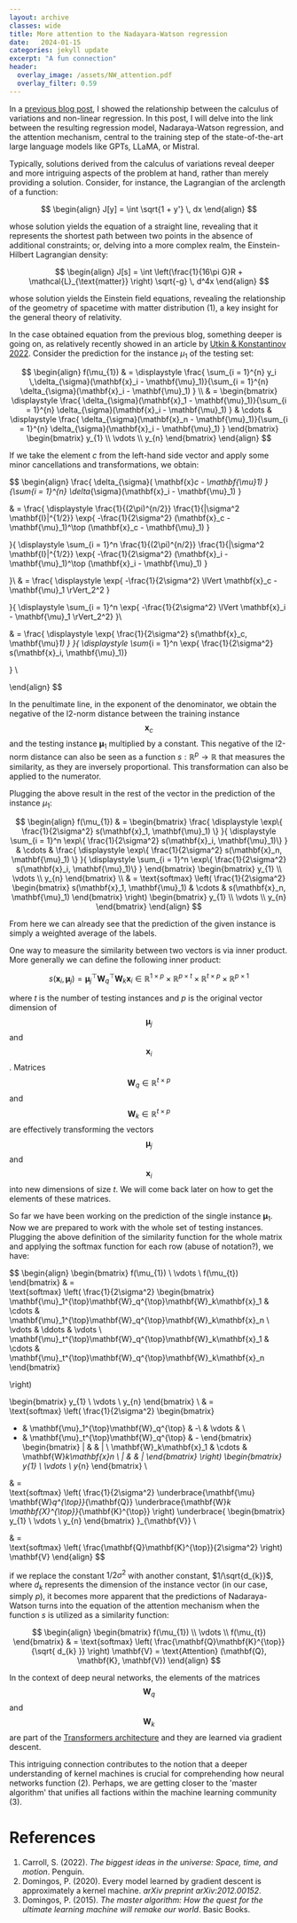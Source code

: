 ```yaml
---
layout: archive
classes: wide
title: More attention to the Nadayara-Watson regression
date:   2024-01-15
categories: jekyll update
excerpt: "A fun connection"
header:
  overlay_image: /assets/NW_attention.pdf
  overlay_filter: 0.59
---
```


In a [previous blog post](https://ulises-rosas.github.io/jekyll/update/nadayara/), I showed the relationship between the calculus of variations and non-linear regression. In this post, I will delve into the link between the resulting regression model, Nadaraya-Watson regression, and the attention mechanism, central to the training step of the state-of-the-art large language models like GPTs, LLaMA, or Mistral.

Typically, solutions derived from the calculus of variations reveal deeper and more intriguing aspects of the problem at hand, rather than merely providing a solution. Consider, for instance, the Lagrangian of the arclength of a function:

$$
\begin{align}
J[y] = \int \sqrt{1 + y'} \, dx 
\end{align}
$$

whose solution yields the equation of a straight line, revealing that it represents the shortest path between two points in the absence of additional constraints; or, delving into a more complex realm, the Einstein-Hilbert Lagrangian density:

$$
\begin{align}
J[s] = \int \left(\frac{1}{16\pi G}R +  \mathcal{L}_{\text{matter}} \right) \sqrt{-g} \, d^4x
\end{align}
$$

whose solution yields the Einstein field equations, revealing the relationship of the geometry of spacetime with matter distribution (1), a key insight for the general theory of relativity.

In the case obtained equation from the previous blog, something deeper is going on, as relatively recently showed in an article by [Utkin & Konstantinov 2022](https://arxiv.org/abs/2201.02880). Consider the prediction for the instance $\mu_{1}$ of the testing set:

$$
\begin{align}
f(\mu_{1}) &  = \displaystyle  \frac{ \sum_{i = 1}^{n} y_i \,\delta_{\sigma}(\mathbf{x}_i - \mathbf{\mu}_1)}{\sum_{i = 1}^{n}  \delta_{\sigma}(\mathbf{x}_i - \mathbf{\mu}_1) }  \\ 
 &  =  \begin{bmatrix}
\displaystyle \frac{ \delta_{\sigma}(\mathbf{x}_1 - \mathbf{\mu}_1)}{\sum_{i = 1}^{n}  \delta_{\sigma}(\mathbf{x}_i - \mathbf{\mu}_1) } & \cdots & 
\displaystyle \frac{ \delta_{\sigma}(\mathbf{x}_n - \mathbf{\mu}_1)}{\sum_{i = 1}^{n}  \delta_{\sigma}(\mathbf{x}_i - \mathbf{\mu}_1) }
\end{bmatrix} 
\begin{bmatrix}
y_{1}  \\
\vdots \\
y_{n} 
\end{bmatrix} 
\end{align}
$$

If we take the element $c$ from the left-hand side vector and apply some minor cancellations and transformations, we obtain:

$$
\begin{align}
\frac{ \delta_{\sigma}( \mathbf{x}_c - \mathbf{\mu}_1) }{\sum_{i = 1}^{n}  \delta_{\sigma}(\mathbf{x}_i - \mathbf{\mu}_1) }

& = 
\frac{
\displaystyle
\frac{1}{(2\pi)^{n/2}} \frac{1}{|\sigma^2 \mathbf{I}|^{1/2}}
\exp\{ -\frac{1}{2\sigma^2} 
(\mathbf{x}_c - \mathbf{\mu}_1)^\top 
(\mathbf{x}_c - \mathbf{\mu}_1) \}

}{
\displaystyle
\sum_{i = 1}^n
\frac{1}{(2\pi)^{n/2}} \frac{1}{|\sigma^2 \mathbf{I}|^{1/2}}
\exp\{ -\frac{1}{2\sigma^2} 
(\mathbf{x}_i - \mathbf{\mu}_1)^\top 
(\mathbf{x}_i - \mathbf{\mu}_1) \}

}\\
& = 
\frac{
\displaystyle
\exp\{ -\frac{1}{2\sigma^2} 
\lVert \mathbf{x}_c - \mathbf{\mu}_1 \rVert_2^2 \}

}{
\displaystyle
\sum_{i = 1}^n
\exp\{ -\frac{1}{2\sigma^2} 
\lVert \mathbf{x}_i - \mathbf{\mu}_1 \rVert_2^2\}
}\\

& = 
\frac{
\displaystyle
\exp\{ \frac{1}{2\sigma^2} 
s(\mathbf{x}_c, \mathbf{\mu}_1) \}
}{
\displaystyle
\sum_{i = 1}^n
\exp\{ \frac{1}{2\sigma^2} 
s(\mathbf{x}_i, \mathbf{\mu}_1)\}

}
\\

\end{align}
$$

In the penultimate line, in the exponent of the denominator, we obtain the negative of the l2-norm distance between the training instance $$\mathbf{x}_c$$ and the testing instance $\mathbf{\mu}_{1}$ multiplied by a constant. This negative of the l2-norm distance can also be seen as a function $s: \mathbb{R}^p \to \mathbb{R}$ that measures the similarity, as they are inversely proportional. This transformation can also be applied to the numerator.

Plugging the above result in the rest of the vector in the prediction of the instance $\mu_{1}$:

$$
\begin{align}
f(\mu_{1})  &  =  \begin{bmatrix}
\frac{
\displaystyle
\exp\{ \frac{1}{2\sigma^2} 
s(\mathbf{x}_1, \mathbf{\mu}_1) \}
}{
\displaystyle
\sum_{i = 1}^n
\exp\{ \frac{1}{2\sigma^2} 
s(\mathbf{x}_i, \mathbf{\mu}_1)\}
}
& \cdots & 
\frac{
\displaystyle
\exp\{ \frac{1}{2\sigma^2} 
s(\mathbf{x}_n, \mathbf{\mu}_1) \}
}{
\displaystyle
\sum_{i = 1}^n
\exp\{ \frac{1}{2\sigma^2} 
s(\mathbf{x}_i, \mathbf{\mu}_1)\}
}
\end{bmatrix} 
\begin{bmatrix}
y_{1}  \\
\vdots \\
y_{n} 
\end{bmatrix} \\
&  =  
\text{softmax} \left(
\frac{1}{2\sigma^2} 
\begin{bmatrix}
s(\mathbf{x}_1, \mathbf{\mu}_1)
& \cdots & 
s(\mathbf{x}_n, \mathbf{\mu}_1)
\end{bmatrix} \right)
\begin{bmatrix}
y_{1}  \\
\vdots \\
y_{n} 
\end{bmatrix} 
\end{align}
$$

From here we can already see that the prediction of the given instance is simply a weighted average of the labels.

One way to measure the similarity between two vectors is via inner product. More generally we can define the following inner product:

$$
s(\mathbf{x}_i, \mathbf{\mu}_j)=\mathbf{\mu}_j^{\top}\mathbf{W}_q^{\top}\mathbf{W}_k\mathbf{x}_i \in 
\mathbb{R}^{1 \times p} \times \mathbb{R}^{p \times t} \times
\mathbb{R}^{t \times p} \times \mathbb{R}^{p \times 1} 
$$

where $t$ is the number of testing instances and $p$ is the original vector dimension of $$\mathbf{\mu}_j$$ and $$\mathbf{x}_i$$.  Matrices $$\mathbf{W}_{q} \in \mathbb{R}^{t \times p}$$ and $$\mathbf{W}_{k} \in \mathbb{R}^{t \times p}$$ are effectively transforming the vectors $$\mathbf{\mu}_j$$ and $$\mathbf{x}_i$$ into new dimensions of size $t$. We will come back later on how to get the elements of these matrices. 

So far we have been working on the prediction of the single instance $\mathbf{\mu}_{1}$. Now we are prepared to work with the whole set of testing instances. Plugging the above definition of the similarity function for the whole matrix and applying the softmax function for each row (abuse of notation?), we have:

$$
\begin{align}
\begin{bmatrix}
f(\mu_{1})  \\
\vdots \\
f(\mu_{t})
\end{bmatrix} 
 &  =  
\text{softmax} \left(
\frac{1}{2\sigma^2} 
\begin{bmatrix}
\mathbf{\mu}_1^{\top}\mathbf{W}_q^{\top}\mathbf{W}_k\mathbf{x}_1 & \cdots & \mathbf{\mu}_1^{\top}\mathbf{W}_q^{\top}\mathbf{W}_k\mathbf{x}_n \\
\vdots & \ddots & \vdots \\
\mathbf{\mu}_t^{\top}\mathbf{W}_q^{\top}\mathbf{W}_k\mathbf{x}_1 & \cdots & \mathbf{\mu}_t^{\top}\mathbf{W}_q^{\top}\mathbf{W}_k\mathbf{x}_n
\end{bmatrix} 

\right)

\begin{bmatrix}
y_{1}  \\
\vdots \\
y_{n} 
\end{bmatrix}  \\
 &  =  
\text{softmax} \left(
\frac{1}{2\sigma^2} 
\begin{bmatrix}
- & \mathbf{\mu}_1^{\top}\mathbf{W}_q^{\top} & -\\
& \vdots & \\
- & \mathbf{\mu}_t^{\top}\mathbf{W}_q^{\top} & - 
\end{bmatrix} 
\begin{bmatrix}
| &   & | \\
\mathbf{W}_k\mathbf{x}_1 & \cdots & \mathbf{W}_k\mathbf{x}_n \\
| &  & |
\end{bmatrix} 
\right)
\begin{bmatrix}
y_{1}  \\
\vdots \\
y_{n} 
\end{bmatrix}  \\ 

&  =  
\text{softmax} \left(
\frac{1}{2\sigma^2} 
\underbrace{\mathbf{\mu} \mathbf{W}_q^{\top}}_{\mathbf{Q}}
\underbrace{\mathbf{W}_k \mathbf{X}^{\top}}_{\mathbf{K}^{\top}}
\right) 
\underbrace{
\begin{bmatrix}
y_{1}  \\
\vdots \\
y_{n} 
\end{bmatrix}
}_{\mathbf{V}}  \\

&  =  
\text{softmax} \left(
\frac{\mathbf{Q}\mathbf{K}^{\top}}{2\sigma^2} 
\right) 
\mathbf{V}
\end{align}
$$

if we replace the constant $1/2\sigma^2$  with another constant, $1/\sqrt{d_{k}}$​, where $d_{k}$​ represents the dimension of the instance vector (in our case, simply $p$), it becomes more apparent that the predictions of Nadaraya-Watson turns into the equation of the attention mechanism when the function $s$ is utilized as a similarity function:

$$
\begin{align}
\begin{bmatrix}
f(\mu_{1})  \\
\vdots \\
f(\mu_{t})
\end{bmatrix} 
 &  =  
\text{softmax} \left(
\frac{\mathbf{Q}\mathbf{K}^{\top}}{\sqrt{ d_{k} }} 
\right) \mathbf{V} = \text{Attention} (\mathbf{Q}, \mathbf{K}, \mathbf{V})
\end{align}
$$
 
In the context of deep neural networks, the elements of the matrices $$\mathbf{W}_{q}$$ and $$\mathbf{W}_{k}$$ are part of the [Transformers architecture](https://proceedings.neurips.cc/paper_files/paper/2017/file/3f5ee243547dee91fbd053c1c4a845aa-Paper.pdf) and they are learned via gradient descent.

This intriguing connection contributes to the notion that a deeper understanding of kernel machines is crucial for comprehending how neural networks function (2). Perhaps, we are getting closer to the 'master algorithm' that unifies all factions within the machine learning community (3).

# References

1. Carroll, S. (2022). _The biggest ideas in the universe: Space, time, and motion_. Penguin.
2. Domingos, P. (2020). Every model learned by gradient descent is approximately a kernel machine. _arXiv preprint arXiv:2012.00152_.
3. Domingos, P. (2015). _The master algorithm: How the quest for the ultimate learning machine will remake our world_. Basic Books.
